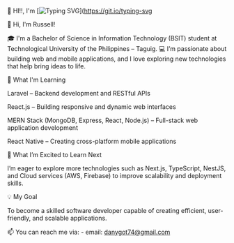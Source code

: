 👋 HI!!, I'm [![Typing SVG](https://readme-typing-svg.demolab.com?font=Inter&pause=1000&width=435&lines=Dan+Russell+E.+Ygot)](https://git.io/typing-svg


👋 Hi, I'm Russell!

🎓 I'm a Bachelor of Science in Information Technology (BSIT) student at Technological University of the Philippines – Taguig.
💻 I’m passionate about building web and mobile applications, and I love exploring new technologies that help bring ideas to life.

🚀 What I'm Learning

Laravel – Backend development and RESTful APIs

React.js – Building responsive and dynamic web interfaces

MERN Stack (MongoDB, Express, React, Node.js) – Full-stack web application development

React Native – Creating cross-platform mobile applications

🌱 What I’m Excited to Learn Next

I’m eager to explore more technologies such as Next.js, TypeScript, NestJS, and Cloud services (AWS, Firebase) to improve scalability and deployment skills.

💡 My Goal

To become a skilled software developer capable of creating efficient, user-friendly, and scalable applications.

📫 You can reach me via:
    - email: danygot74@gmail.com

    
<!---
danygot18/danygot18 is a ✨ special ✨ repository because its `README.md` (this file) appears on your GitHub profile.
You can click the Preview link to take a look at your changes.
--->
